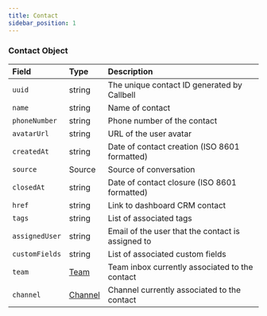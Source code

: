 ```yaml
---
title: Contact
sidebar_position: 1
---
```


### Contact Object

| Field          | Type                    | Description                                       |
| :------------- | :---------------------- | :------------------------------------------------ |
| `uuid`         | string                  | The unique contact ID generated by Callbell       |
| `name`         | string                  | Name of contact                                   |
| `phoneNumber`  | string                  | Phone number of the contact                       |
| `avatarUrl`    | string                  | URL of the user avatar                            |
| `createdAt`    | string                  | Date of contact creation (ISO 8601 formatted)     |
| `source`       | Source                  | Source of conversation                            |
| `closedAt`     | string                  | Date of contact closure (ISO 8601 formatted)      |
| `href`         | string                  | Link to dashboard CRM contact                     |
| `tags`         | string                  | List of associated tags                           |
| `assignedUser` | string                  | Email of the user that the contact is assigned to |
| `customFields` | string                  | List of associated custom fields                  |
| `team`         | [Team](./team.md)       | Team inbox currently associated to the contact    |
| `channel`      | [Channel](./channel.md) | Channel currently associated to the contact       |

